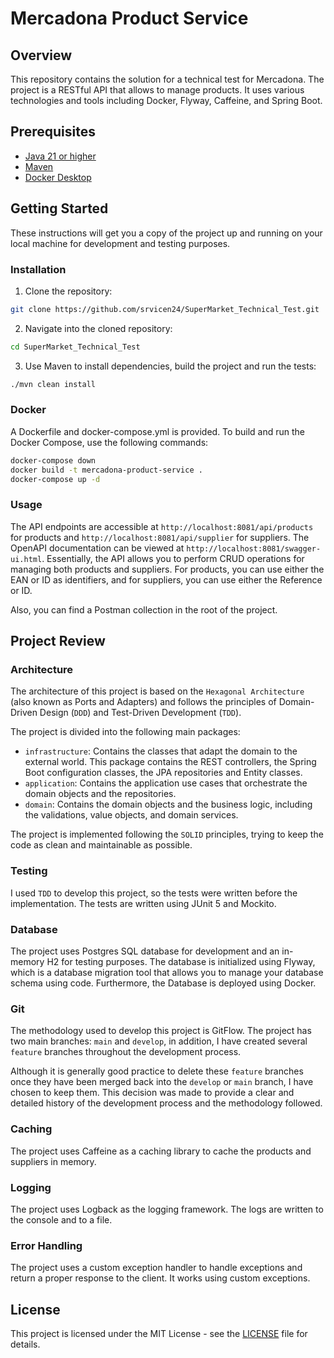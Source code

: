 # Mercadona Product Service

## Overview

This repository contains the solution for a technical test for Mercadona. The project is a RESTful API that allows to
manage products. It uses various technologies and tools including Docker, Flyway, Caffeine, and Spring Boot.

## Prerequisites

- [Java 21 or higher](https://www.oracle.com/es/java/technologies/downloads/#jdk22-windows)
- [Maven](https://maven.apache.org/download.cgi)
- [Docker Desktop](https://www.docker.com/products/docker-desktop/)

## Getting Started

These instructions will get you a copy of the project up and running on your local machine for development and testing
purposes.

### Installation

1. Clone the repository:

```sh
git clone https://github.com/srvicen24/SuperMarket_Technical_Test.git
```

2. Navigate into the cloned repository:

```sh
cd SuperMarket_Technical_Test
```

3. Use Maven to install dependencies, build the project and run the tests:

```sh
./mvn clean install
```

### Docker

A Dockerfile and docker-compose.yml is provided. To build and run the Docker Compose, use the following commands:

```sh
docker-compose down
docker build -t mercadona-product-service .
docker-compose up -d
```

### Usage

The API endpoints are accessible at `http://localhost:8081/api/products` for products
and `http://localhost:8081/api/supplier` for suppliers. The OpenAPI documentation can be viewed
at `http://localhost:8081/swagger-ui.html`. Essentially, the API allows you to perform CRUD operations for managing both
products and suppliers. For products, you can use either the EAN or ID as identifiers, and for suppliers, you can use
either the Reference or ID.

Also, you can find a Postman collection in the root of the project.

## Project Review

### Architecture

The architecture of this project is based on the `Hexagonal Architecture` (also known as Ports and Adapters) and follows
the principles of Domain-Driven Design (`DDD`) and Test-Driven Development (`TDD`).

The project is divided into the following main packages:

- `infrastructure`: Contains the classes that adapt the domain to the external world. This package contains the REST
  controllers, the Spring Boot configuration classes, the JPA repositories and Entity classes.
- `application`: Contains the application use cases that orchestrate the domain objects and the repositories.
- `domain`: Contains the domain objects and the business logic, including the validations, value objects, and domain
  services.

The project is implemented following the `SOLID` principles, trying to keep the code as clean and maintainable as
possible.

### Testing

I used `TDD` to develop this project, so the tests were written before the implementation. The tests are written using
JUnit 5 and Mockito.

### Database

The project uses Postgres SQL database for development and an in-memory H2 for testing purposes. The database is
initialized using
Flyway, which is a database migration tool that allows you to manage your database schema using code. Furthermore, the
Database is deployed using Docker.

### Git

The methodology used to develop this project is GitFlow. The project has two main branches: `main` and `develop`, in
addition, I have created several `feature` branches throughout the development
process.

Although it is generally good practice to delete these `feature` branches once they have been merged back into
the `develop` or `main` branch, I have chosen to keep them. This decision was made to provide a clear and detailed
history of the development process and the methodology followed.

### Caching

The project uses Caffeine as a caching library to cache the products and suppliers in memory.

### Logging

The project uses Logback as the logging framework. The logs are written to the console and to a file.

### Error Handling

The project uses a custom exception handler to handle exceptions and return a proper response to the client. It works
using custom exceptions.

## License

This project is licensed under the MIT License - see the [LICENSE](LICENSE) file for details.
